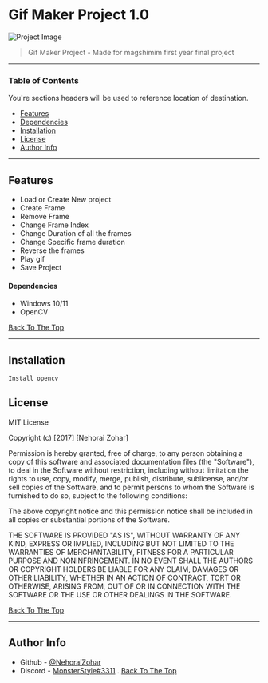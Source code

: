 # Gif Maker Project 1.0

![Project Image](https://i.imgur.com/IVqh8xn.gif)

> Gif Maker Project - Made for magshimim first year final project

---

### Table of Contents
You're sections headers will be used to reference location of destination.

- [Features](#Features)
- [Dependencies](#Dependencies-to-use)
- [Installation](#Installation)
- [License](#license)
- [Author Info](#author-info)

---

## Features

- Load or Create New project
- Create Frame
- Remove Frame
- Change Frame Index
- Change Duration of all the frames
- Change Specific frame duration
- Reverse the frames
- Play gif
- Save Project
#### Dependencies
- Windows 10/11
- OpenCV

[Back To The Top](#read-me-template)

---

## Installation
    Install opencv


## License

MIT License

Copyright (c) [2017] [Nehorai Zohar]

Permission is hereby granted, free of charge, to any person obtaining a copy
of this software and associated documentation files (the "Software"), to deal
in the Software without restriction, including without limitation the rights
to use, copy, modify, merge, publish, distribute, sublicense, and/or sell
copies of the Software, and to permit persons to whom the Software is
furnished to do so, subject to the following conditions:

The above copyright notice and this permission notice shall be included in all
copies or substantial portions of the Software.

THE SOFTWARE IS PROVIDED "AS IS", WITHOUT WARRANTY OF ANY KIND, EXPRESS OR
IMPLIED, INCLUDING BUT NOT LIMITED TO THE WARRANTIES OF MERCHANTABILITY,
FITNESS FOR A PARTICULAR PURPOSE AND NONINFRINGEMENT. IN NO EVENT SHALL THE
AUTHORS OR COPYRIGHT HOLDERS BE LIABLE FOR ANY CLAIM, DAMAGES OR OTHER
LIABILITY, WHETHER IN AN ACTION OF CONTRACT, TORT OR OTHERWISE, ARISING FROM,
OUT OF OR IN CONNECTION WITH THE SOFTWARE OR THE USE OR OTHER DEALINGS IN THE
SOFTWARE.

[Back To The Top](#read-me-template)

---

## Author Info

- Github - [@NehoraiZohar](https://github.com/NehoraiZohar)
- Discord - [MonsterStyle#3311](https://discord.com)                                                                      .
[Back To The Top](#read-me-template)
